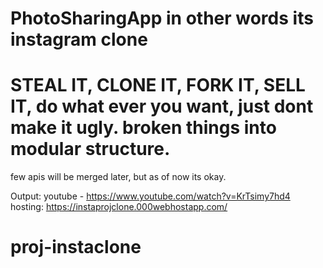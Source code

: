 # PhotoSharingApp in other words its instagram clone
# STEAL IT, CLONE IT, FORK IT, SELL IT, do what ever you want, just dont make it ugly. broken things into modular structure.


few apis will be merged later, but as of now its okay.

Output:
  youtube - https://www.youtube.com/watch?v=KrTsimy7hd4
  hosting: https://instaprojclone.000webhostapp.com/

# proj-instaclone
